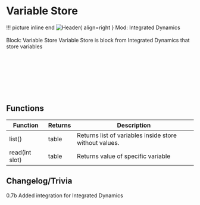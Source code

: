 # Variable Store

!!! picture inline end
    ![Header](){ align=right }
    Mod: Integrated Dynamics <br><br/>
    Block: Variable Store
Variable Store is block from Integrated Dynamics that store variables

<br><br/>
<br><br/>
<br><br/>

## Functions

| Function       | Returns | Description                                            |
|--------------- | ------- | ------------------------------------------------------ |
| list()         | table   | Returns list of variables inside store without values. |
| read(int slot) | table   | Returns value of specific variable                     |

## Changelog/Trivia

0.7b
Added integration for Integrated Dynamics
